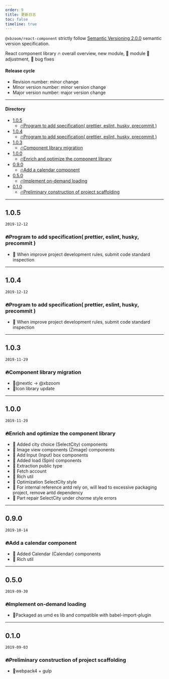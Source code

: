 ```yaml
---
order: 9
title: 更新日志
toc: false
timeline: true
---
```


`@xbzoom/react-component` strictly follow [Semantic Versioning 2.0.0](http://semver.org/lang/zh-CN/) semantic version specification.

React component library 🔥 overall overview, new module, 💄 module 🌟 adjustment, 🐞 bug fixes

#### Release cycle

* Revision number: minor change
* Minor version number: minor version change
* Major version number: major version change

---

#### Directory
- [1.0.5](#105)
  - [🔥Program to add specification( prettier, eslint, husky, precommit )](#%f0%9f%94%a5program-to-add-specification-prettier-eslint-husky-precommit)
- [1.0.4](#104)
  - [🔥Program to add specification( prettier, eslint, husky, precommit )](#%f0%9f%94%a5program-to-add-specification-prettier-eslint-husky-precommit--1)
- [1.0.3](#103)
  - [🔥Component library migration](#%f0%9f%94%a5component-library-migration)
- [1.0.0](#100)
  - [🔥Enrich and optimize the component library](#%f0%9f%94%a5enrich-and-optimize-the-component-library)
- [0.9.0](#090)
  - [🔥Add a calendar component](#%f0%9f%94%a5add-a-calendar-component)
- [0.5.0](#050)
  - [🔥Implement on-demand loading](#%f0%9f%94%a5implement-on-demand-loading)
- [0.1.0](#010)
  - [🔥Preliminary construction of project scaffolding](#%f0%9f%94%a5preliminary-construction-of-project-scaffolding)

---

## 1.0.5

`2019-12-12`

### 🔥Program to add specification( prettier, eslint, husky, precommit )

- 💄 When improve project development rules, submit code standard inspection
  
---

## 1.0.4

`2019-12-12`

### 🔥Program to add specification( prettier, eslint, husky, precommit )

- 💄 When improve project development rules, submit code standard inspection

---

## 1.0.3

`2019-11-29`

### 🔥Component library migration

- 💄@nextlc -> @xbzoom
- 💄Icon library update


---

## 1.0.0

`2019-11-29`

### 🔥Enrich and optimize the component library

- 🌟 Added city choice (SelectCity) components
- 🌟 Image view components (Zimage) components
- 🌟 Add Input (Input) box components
- 🌟 Added load (Spin) components
- 💄 Extraction public type
- 💄 Fetch account
- 💄 Rich util
- 💄 Optimization SelectCity style
- 💄 For internal reference antd rely on, will lead to excessive packaging project, remove antd dependency
- 🐞 Part repair SelectCity under chorme style errors

---

## 0.9.0

`2019-10-14`

### 🔥Add a calendar component

- 🌟 Added Calendar (Calendar) components
- 🌟 Rich util

---

## 0.5.0

`2019-09-30`

### 🔥Implement on-demand loading

- 🌟Packaged as umd es lib and compatible with babel-import-plugin

---

## 0.1.0

`2019-09-03`

### 🔥Preliminary construction of project scaffolding

- 🌟webpack4 + gulp